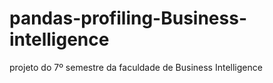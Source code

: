 # pandas-profiling-Business-intelligence
projeto do 7º semestre da faculdade de Business Intelligence
